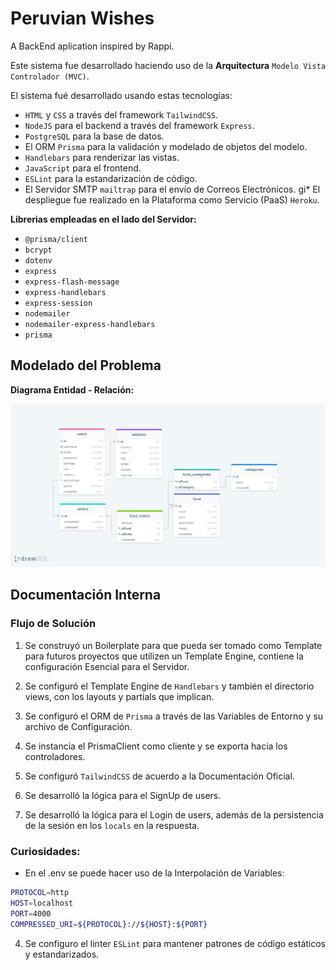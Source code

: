 # Peruvian Wishes

A BackEnd aplication inspired by Rappi.

Este sistema fue desarrollado haciendo uso de la **Arquitectura** `Modelo Vista Controlador (MVC)`.

El sistema fué desarrollado usando estas tecnologías:

* `HTML` y `CSS` a través del framework `TailwindCSS`.
* `NodeJS` para el backend a través del framework `Express`.
* `PostgreSQL` para la base de datos.
* El ORM `Prisma` para la validación y modelado de objetos del modelo.
* `Handlebars` para renderizar las vistas.
* `JavaScript` para el frontend.
* `ESLint` para la estandarización de código.
* El Servidor SMTP `mailtrap` para el envío de Correos Electrónicos.
gi* El despliegue fue realizado en la Plataforma como Servicio (PaaS) `Heroku`.

**Librerias empleadas en el lado del Servidor:**

* `@prisma/client`
* `bcrypt`
* `dotenv`
* `express`
* `express-flash-message`
* `express-handlebars`
* `express-session`
* `nodemailer`
* `nodemailer-express-handlebars`
* `prisma`

## Modelado del Problema

**Diagrama Entidad - Relación:**

![Diagrama Entidad - Relación](entity_relation_diagram.png)

## Documentación Interna

### Flujo de Solución

1. Se construyó un Boilerplate para que pueda ser tomado como Template para futuros proyectos que utilizen un Template Engine, contiene la configuración Esencial para el Servidor.

2. Se configuró el Template Engine de `Handlebars` y también el directorio views, con los layouts y partials que implican.

3. Se configuró el ORM de `Prisma` a través de las Variables de Entorno y su archivo de Configuración.

4. Se instancia el PrismaClient como cliente y se exporta hacia los controladores.

5. Se configuró `TailwindCSS` de acuerdo a la Documentación Oficial.

6. Se desarrolló la lógica para el SignUp de users.

7. Se desarrolló la lógica para el Login de users, además de la persistencia de la sesión en los `locals` en la respuesta.

### Curiosidades:

* En el .env se puede hacer uso de la Interpolación de Variables:

```bash
PROTOCOL=http
HOST=localhost
PORT=4000
COMPRESSED_URI=${PROTOCOL}://${HOST}:${PORT}
```

4. Se configuro el linter `ESLint` para mantener patrones de código estáticos y estandarizados.